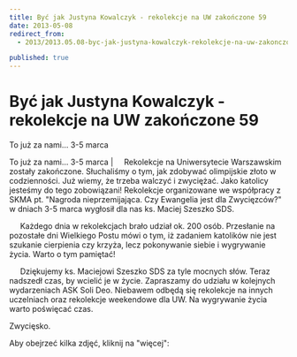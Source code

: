 ```yaml
---
title: Być jak Justyna Kowalczyk - rekolekcje na UW zakończone 59
date: 2013-05-08
redirect_from: 
  - 2013/2013.05.08-byc-jak-justyna-kowalczyk-rekolekcje-na-uw-zakonczone-59

published: true
---
```




# Być jak Justyna Kowalczyk - rekolekcje na UW zakończone 59

<time>To już za nami... 3-5 marca</time>

To już za nami... 3-5 marca |     Rekolekcje na Uniwersytecie Warszawskim zostały zakończone. Słuchaliśmy o tym, jak zdobywać olimpijskie złoto w codzienności. Już wiemy, że trzeba walczyć i zwyciężać. Jako katolicy jesteśmy do tego zobowiązani! 
Rekolekcje organizowane we współpracy z SKMA pt. "Nagroda nieprzemijająca. Czy Ewangelia jest dla Zwycięzców?" w dniach 3-5 marca wygłosił dla nas 
ks. Maciej Szeszko SDS. 

     Każdego dnia w rekolekcjach brało udział ok. 200 osób.
Przesłanie na pozostałe dni Wielkiego Postu mówi o tym, 
iż zadaniem katolików nie jest 
szukanie cierpienia czy krzyża, lecz pokonywanie siebie i wygrywanie życia. Warto o tym pamiętać! 

     Dziękujemy ks. Maciejowi Szeszko SDS za tyle mocnych słów. Teraz nadszedł czas, by wcielić je w życie. Zapraszamy do udziału w kolejnych wydarzeniach 
ASK Soli Deo. Niebawem odbędą się rekolekcje na innych uczelniach oraz rekolekcje weekendowe dla UW. 
Na wygrywanie życia warto poświęcać czas. 

Zwycięsko.

Aby obejrzeć kilka zdjęć, kliknij na "więcej":

 

<!--{{json:{"created_date":"2013-05-08 20:59:32","publish_down":"0000-00-00 00:00:00","id":"893"}}}-->